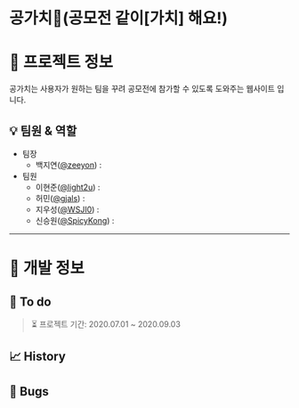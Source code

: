 <!-- 마크다운 사용 방법 참고: https://heropy.blog/2017/09/30/markdown/ -->
# 공가치🤝(공모전 같이[가치] 해요\!)

# 📕 프로젝트 정보

공가치는 사용자가 원하는 팀을 꾸려 공모전에 참가할 수 있도록 도와주는 웹사이트 입니다.

## 💡 팀원 & 역할
<!-- 역할 추후 작성. -->
* 팀장
    * 백지연([@zeeyon](https://github.com/zeeyon)) : 
* 팀원
    * 이현준([@light2u](https://github.com/light2u)) : 
    * 허민([@gjals](https://github.com/gjals)) : 
    * 지우성([@WSJI0](https://github.com/WSJI0)) : 
    * 신승원([@SpicyKong](https://github.com/SpicyKong)) : 

<!-- 추후에 작성할 내용들.

## 프로젝트 개요

(대개 사람들이 공모전을 참여할 때에는 서로 잘 아는 사람과 팀을 꾸려 참가합니다. 때문에 자신의 전공분야와 다른 팀원을 구하기란 쉽지 않습니다. 게다가 대학에 다니고 있지 않다면 팀을 꾸리기는 더더욱 어려워 집니다. 이러한 문제점을 해결하기 위해 게시판 형식의 사이트도 존재하지만, 익명 게시판의 특성상 신뢰성이 떨어지고 팀원을 찾는 과정이 번거롭다는 단점이 있습니다. 따라서 본 프로젝트에서는 분류 기능과 평점 서비스를 통해 기존의 문제점을 보완하고 팀원을 구하는데에 있어 소모되는 시간과 노력을 최소화 하고자 합니다.)

## 개발환경

```
개발환경 추가
```

## 사용방법

```
사용방법 추가
```

-->

---
# 📗 개발 정보


<!-- To do 작성 양식
* **test1:**

    * simple details
    * simple details

-->
## 🔎 To do
> ⏳ 프로젝트 기간: 2020.07.01 ~ 2020.09.03


<!-- History 작성 양식(마지막 ***까지임)
* **2020.07.02**

    * 추가된 내용1 (@SpicyKong, 승원)
    * 추가된 내용2 (@hongildong, 길동)

***
-->
## 📈 History


<!-- Bugs 작성 양식
* **버전정보/날짜/@닉네임(이름)**
    * 버그 내용


버그를 고쳤다면
1. 해당 버그내용을 delete한다.
2. 해당 버그내용의 양쪽을 물결표시(~) 두 개로 감싸고 @닉네임(이름)추가
1번과 2번중 무엇이 좋을까요?

2번예시
* **버전정보/날짜/@닉네임(이름)**
    * 버그 내용
    ~~* 버그 내용~~ @SpicyKong(승원)
    * 버그 내용

-->
## 🦗 Bugs

<!--

# COPYING / LICENSE	

-->
